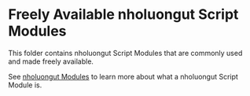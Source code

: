 # Freely Available nholuongut Script Modules

This folder contains nholuongut Script Modules that are commonly used and made freely available.

See [nholuongut Modules](packer-file-copy/README.md) to learn more about what a nholuongut Script Module is.
